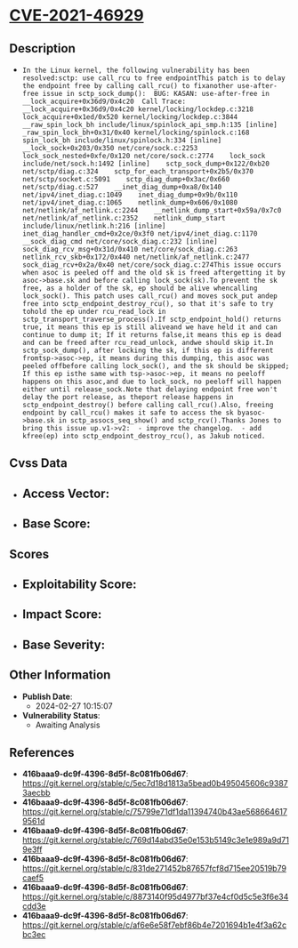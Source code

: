 
# [CVE-2021-46929](https://cve.mitre.org/cgi-bin/cvename.cgi?name=CVE-2021-46929)

## Description

- `In the Linux kernel, the following vulnerability has been resolved:sctp: use call_rcu to free endpointThis patch is to delay the endpoint free by calling call_rcu() to fixanother use-after-free issue in sctp_sock_dump():  BUG: KASAN: use-after-free in __lock_acquire+0x36d9/0x4c20  Call Trace:    __lock_acquire+0x36d9/0x4c20 kernel/locking/lockdep.c:3218    lock_acquire+0x1ed/0x520 kernel/locking/lockdep.c:3844    __raw_spin_lock_bh include/linux/spinlock_api_smp.h:135 [inline]    _raw_spin_lock_bh+0x31/0x40 kernel/locking/spinlock.c:168    spin_lock_bh include/linux/spinlock.h:334 [inline]    __lock_sock+0x203/0x350 net/core/sock.c:2253    lock_sock_nested+0xfe/0x120 net/core/sock.c:2774    lock_sock include/net/sock.h:1492 [inline]    sctp_sock_dump+0x122/0xb20 net/sctp/diag.c:324    sctp_for_each_transport+0x2b5/0x370 net/sctp/socket.c:5091    sctp_diag_dump+0x3ac/0x660 net/sctp/diag.c:527    __inet_diag_dump+0xa8/0x140 net/ipv4/inet_diag.c:1049    inet_diag_dump+0x9b/0x110 net/ipv4/inet_diag.c:1065    netlink_dump+0x606/0x1080 net/netlink/af_netlink.c:2244    __netlink_dump_start+0x59a/0x7c0 net/netlink/af_netlink.c:2352    netlink_dump_start include/linux/netlink.h:216 [inline]    inet_diag_handler_cmd+0x2ce/0x3f0 net/ipv4/inet_diag.c:1170    __sock_diag_cmd net/core/sock_diag.c:232 [inline]    sock_diag_rcv_msg+0x31d/0x410 net/core/sock_diag.c:263    netlink_rcv_skb+0x172/0x440 net/netlink/af_netlink.c:2477    sock_diag_rcv+0x2a/0x40 net/core/sock_diag.c:274This issue occurs when asoc is peeled off and the old sk is freed aftergetting it by asoc->base.sk and before calling lock_sock(sk).To prevent the sk free, as a holder of the sk, ep should be alive whencalling lock_sock(). This patch uses call_rcu() and moves sock_put andep free into sctp_endpoint_destroy_rcu(), so that it's safe to try tohold the ep under rcu_read_lock in sctp_transport_traverse_process().If sctp_endpoint_hold() returns true, it means this ep is still aliveand we have held it and can continue to dump it; If it returns false,it means this ep is dead and can be freed after rcu_read_unlock, andwe should skip it.In sctp_sock_dump(), after locking the sk, if this ep is different fromtsp->asoc->ep, it means during this dumping, this asoc was peeled offbefore calling lock_sock(), and the sk should be skipped; If this ep isthe same with tsp->asoc->ep, it means no peeloff happens on this asoc,and due to lock_sock, no peeloff will happen either until release_sock.Note that delaying endpoint free won't delay the port release, as theport release happens in sctp_endpoint_destroy() before calling call_rcu().Also, freeing endpoint by call_rcu() makes it safe to access the sk byasoc->base.sk in sctp_assocs_seq_show() and sctp_rcv().Thanks Jones to bring this issue up.v1->v2:  - improve the changelog.  - add kfree(ep) into sctp_endpoint_destroy_rcu(), as Jakub noticed.`

## Cvss Data

- **Access Vector**:
  - 
- **Base Score**:
  - 

## Scores

- **Exploitability Score**:
  - 
- **Impact Score**:
  - 
- **Base Severity**:
  - 

## Other Information

- **Publish Date**:
  - 2024-02-27 10:15:07
- **Vulnerability Status**:
  - Awaiting Analysis

## References

- **416baaa9-dc9f-4396-8d5f-8c081fb06d67**: https://git.kernel.org/stable/c/5ec7d18d1813a5bead0b495045606c93873aecbb
- **416baaa9-dc9f-4396-8d5f-8c081fb06d67**: https://git.kernel.org/stable/c/75799e71df1da11394740b43ae5686646179561d
- **416baaa9-dc9f-4396-8d5f-8c081fb06d67**: https://git.kernel.org/stable/c/769d14abd35e0e153b5149c3e1e989a9d719e3ff
- **416baaa9-dc9f-4396-8d5f-8c081fb06d67**: https://git.kernel.org/stable/c/831de271452b87657fcf8d715ee20519b79caef5
- **416baaa9-dc9f-4396-8d5f-8c081fb06d67**: https://git.kernel.org/stable/c/8873140f95d4977bf37e4cf0d5c5e3f6e34cdd3e
- **416baaa9-dc9f-4396-8d5f-8c081fb06d67**: https://git.kernel.org/stable/c/af6e6e58f7ebf86b4e7201694b1e4f3a62cbc3ec
